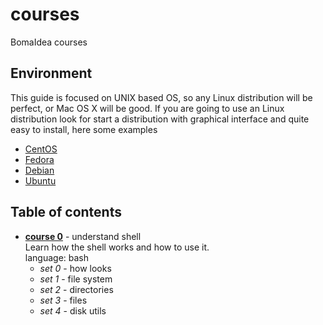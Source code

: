 # courses
BomaIdea courses

## Environment

This guide is focused on UNIX based OS, so any Linux distribution will be perfect, or Mac OS X will
be good. If you are going to use an Linux distribution look for start a distribution with graphical
interface and quite easy to install, here some examples

- [CentOS](https://www.centos.org)
- [Fedora](https://getfedora.org)
- [Debian](https://www.debian.org)
- [Ubuntu](https://www.ubuntu.com)

## Table of contents

- **[course 0](course0-shell/course0.md)** - understand shell  
Learn how the shell works and how to use it.  
language: bash
    - _set 0_ - how looks
    - _set 1_ - file system
    - _set 2_ - directories
    - _set 3_ - files
    - _set 4_ - disk utils
